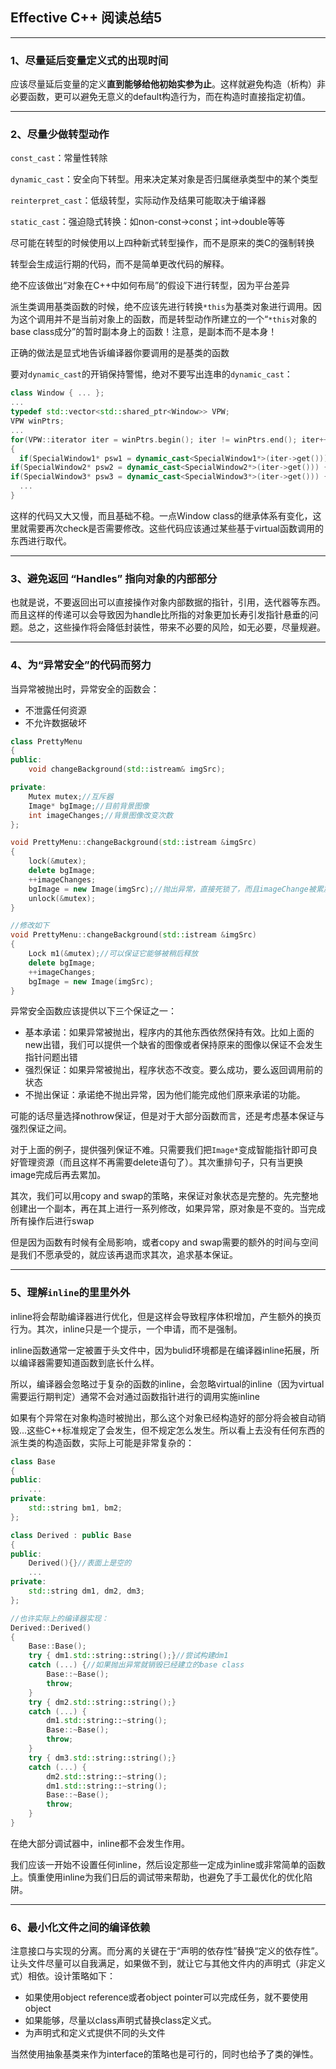 ## Effective C++ 阅读总结5

<hr>

### 1、尽量延后变量定义式的出现时间

应该尽量延后变量的定义**直到能够给他初始实参为止**。这样就避免构造（析构）非必要函数，更可以避免无意义的default构造行为，而在构造时直接指定初值。

<hr>

### 2、尽量少做转型动作

`const_cast`：常量性转除

`dynamic_cast`：安全向下转型。用来决定某对象是否归属继承类型中的某个类型

`reinterpret_cast`：低级转型，实际动作及结果可能取决于编译器

`static_cast`：强迫隐式转换：如non-const->const；int->double等等

尽可能在转型的时候使用以上四种新式转型操作，而不是原来的类C的强制转换

转型会生成运行期的代码，而不是简单更改代码的解释。

绝不应该做出“对象在C++中如何布局”的假设下进行转型，因为平台差异

派生类调用基类函数的时候，绝不应该先进行转换`*this`为基类对象进行调用。因为这个调用并不是当前对象上的函数，而是转型动作所建立的一个“`*this`对象的base class成分”的暂时副本身上的函数！注意，是副本而不是本身！

正确的做法是显式地告诉编译器你要调用的是基类的函数

要对`dynamic_cast`的开销保持警惕，绝对不要写出连串的`dynamic_cast`：

```cpp
class Window { ... };
...
typedef std::vector<std::shared_ptr<Window>> VPW;
VPW winPtrs;
...
for(VPW::iterator iter = winPtrs.begin(); iter != winPtrs.end(); iter++)
{
  if(SpecialWindow1* psw1 = dynamic_cast<SpecialWindow1*>(iter->get())) { ... }
if(SpecialWindow2* psw2 = dynamic_cast<SpecialWindow2*>(iter->get())) { ... }
if(SpecialWindow3* psw3 = dynamic_cast<SpecialWindow3*>(iter->get())) { ... }
  ...
}
```

这样的代码又大又慢，而且基础不稳。一点Window class的继承体系有变化，这里就需要再次check是否需要修改。这些代码应该通过某些基于virtual函数调用的东西进行取代。

<hr>

### 3、避免返回 “Handles” 指向对象的内部部分

也就是说，不要返回出可以直接操作对象内部数据的指针，引用，迭代器等东西。而且这样的传递可以会导致因为handle比所指的对象更加长寿引发指针悬垂的问题。总之，这些操作将会降低封装性，带来不必要的风险，如无必要，尽量规避。

<hr>

### 4、为“异常安全”的代码而努力

当异常被抛出时，异常安全的函数会：

+ 不泄露任何资源
+ 不允许数据破坏

```cpp
class PrettyMenu
{
public:
	void changeBackground(std::istream& imgSrc);

private:
	Mutex mutex;//互斥器
	Image* bgImage;//目前背景图像
	int imageChanges;//背景图像改变次数
};

void PrettyMenu::changeBackground(std::istream &imgSrc)
{
	lock(&mutex);
	delete bgImage;
	++imageChanges;
	bgImage = new Image(imgSrc);//抛出异常，直接死锁了，而且imageChange被累加，但是并没有数据
	unlock(&mutex);
}

//修改如下
void PrettyMenu::changeBackground(std::istream &imgSrc)
{
	Lock m1(&mutex);//可以保证它能够被稍后释放
	delete bgImage;
	++imageChanges;
	bgImage = new Image(imgSrc);
}
```

异常安全函数应该提供以下三个保证之一：

+ 基本承诺：如果异常被抛出，程序内的其他东西依然保持有效。比如上面的new出错，我们可以提供一个缺省的图像或者保持原来的图像以保证不会发生指针问题出错
+ 强烈保证：如果异常被抛出，程序状态不改变。要么成功，要么返回调用前的状态
+ 不抛出保证：承诺绝不抛出异常，因为他们能完成他们原来承诺的功能。

可能的话尽量选择nothrow保证，但是对于大部分函数而言，还是考虑基本保证与强烈保证之间。

对于上面的例子，提供强列保证不难。只需要我们把`Image*`变成智能指针即可良好管理资源（而且这样不再需要delete语句了）。其次重排句子，只有当更换image完成后再去累加。

其次，我们可以用copy and swap的策略，来保证对象状态是完整的。先完整地创建出一个副本，再在其上进行一系列修改，如果异常，原对象是不变的。当完成所有操作后进行swap

但是因为函数有时候有全局影响，或者copy and swap需要的额外的时间与空间是我们不愿承受的，就应该再退而求其次，追求基本保证。

<hr>

### 5、理解`inline`的里里外外

inline将会帮助编译器进行优化，但是这样会导致程序体积增加，产生额外的换页行为。其次，inline只是一个提示，一个申请，而不是强制。

inline函数通常一定被置于头文件中，因为bulid环境都是在编译器inline拓展，所以编译器需要知道函数到底长什么样。

所以，编译器会忽略过于复杂的函数的inline，会忽略virtual的inline（因为virtual需要运行期判定）通常不会对通过函数指针进行的调用实施inline

如果有个异常在对象构造时被抛出，那么这个对象已经构造好的部分将会被自动销毁...这些C++标准规定了会发生，但不规定怎么发生。所以看上去没有任何东西的派生类的构造函数，实际上可能是非常复杂的：

```cpp
class Base
{
public:
	...
private:
	std::string bm1, bm2;
};

class Derived : public Base
{
public:
	Derived(){}//表面上是空的
	...
private:
	std::string dm1, dm2, dm3;
};

//也许实际上的编译器实现：
Derived::Derived()
{
	Base::Base();
	try { dm1.std::string::string();}//尝试构建dm1
	catch (...) {//如果抛出异常就销毁已经建立的base class
		Base::~Base();
		throw;
	}
	try { dm2.std::string::string();}
	catch (...) {
		dm1.std::string::~string();
		Base::~Base();
		throw;
	}
	try { dm3.std::string::string();}
	catch (...) {
		dm2.std::string::~string();
		dm1.std::string::~string();
		Base::~Base();
		throw;
	}
}
```

在绝大部分调试器中，inline都不会发生作用。

我们应该一开始不设置任何inline，然后设定那些一定成为inline或非常简单的函数上。慎重使用inline为我们日后的调试带来帮助，也避免了手工最优化的优化陷阱。

<hr>

### 6、最小化文件之间的编译依赖

注意接口与实现的分离。而分离的关键在于“声明的依存性”替换“定义的依存性”。让头文件尽量可以自我满足，如果做不到，就让它与其他文件内的声明式（非定义式）相依。设计策略如下：

+ 如果使用object reference或者object pointer可以完成任务，就不要使用object
+ 如果能够，尽量以class声明式替换class定义式。
+ 为声明式和定义式提供不同的头文件

当然使用抽象基类来作为interface的策略也是可行的，同时也给予了类的弹性。